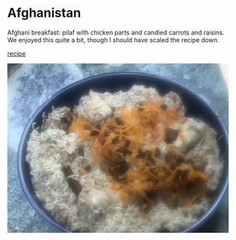 # Afghanistan

Afghani breakfast: pilaf with chicken parts and candied carrots and
raisins. We enjoyed this quite a bit, though I should have scaled the
recipe down.

[recipe](http://www.khanapakana.com/recipe/633faac9-b115-4d27-9e2a-60a2e231c748/afgahni-pilaf-afghani-pulao-)

![bowl of pilaf](images/afghanistan.jpeg)